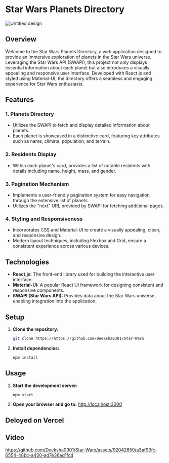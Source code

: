 
# Star Wars Planets Directory

![Untitled design](https://github.com/Deeksha0301/Star-Wars/assets/92042650/353a9999-9b47-46f3-b894-f15aa74ab3af)


## Overview

Welcome to the Star Wars Planets Directory, a web application designed to provide an immersive exploration of planets in the Star Wars universe. Leveraging the Star Wars API (SWAPI), this project not only displays essential information about each planet but also introduces a visually appealing and responsive user interface. Developed with React.js and styled using Material-UI, the directory offers a seamless and engaging experience for Star Wars enthusiasts.

## Features

### 1. Planets Directory
   - Utilizes the SWAPI to fetch and display detailed information about planets.
   - Each planet is showcased in a distinctive card, featuring key attributes such as name, climate, population, and terrain.

### 2. Residents Display
   - Within each planet's card, provides a list of notable residents with details including name, height, mass, and gender.

### 3. Pagination Mechanism
   - Implements a user-friendly pagination system for easy navigation through the extensive list of planets.
   - Utilizes the "next" URL provided by SWAPI for fetching additional pages.

### 4. Styling and Responsiveness
   - Incorporates CSS and Material-UI to create a visually appealing, clean, and responsive design.
   - Modern layout techniques, including Flexbox and Grid, ensure a consistent experience across various devices.


## Technologies

- **React.js:** The front-end library used for building the interactive user interface.
- **Material-UI:** A popular React UI framework for designing consistent and responsive components.
- **SWAPI (Star Wars API):** Provides data about the Star Wars universe, enabling integration into the application.

## Setup

1. **Clone the repository:**
   ```bash
   git clone https://https://github.com/Deeksha0301/Star-Wars
   ```


2. **Install dependencies:**
   ```bash
   npm install
   ```

## Usage

1. **Start the development server:**
   ```bash
   npm start
   ```

2. **Open your browser and go to:**
   [http://localhost:3000](http://localhost:3000)

## Deloyed on Vercel


## Video




https://github.com/Deeksha0301/Star-Wars/assets/92042650/a3af93fc-6554-48bc-a420-ad7e36ad1fcd








